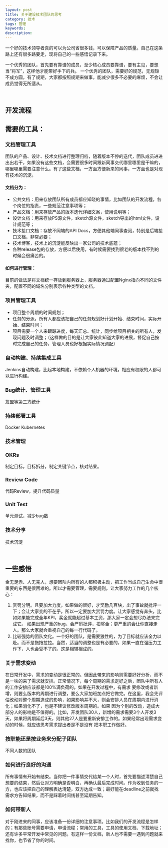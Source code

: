 ```yaml
---
layout: post
title: 关于建设技术团队的思考
category: 技术
tags: 管理
keywords:
description:
---
```


一个好的技术领导者真的可以为公司省很多钱，可以保障产品的质量。自己在这条路上还有很多路要走，现将自己的一些感悟记录下来。

一个优秀的团队，首先要有靠谱的成员，至少核心成员要靠谱，要有主见，要想当“将军”，这样他才能带好手下的兵。
一个优秀的团队，需要好的规范，无规矩不成方圆，有了规矩，大家都按照规矩来做事，能减少很多不必要的麻烦，不会让成员觉得无所适从。

<br/>

## 开发流程



## 需要的工具：

### 文档管理工具

团队的产品、设计、技术文档进行整理归档，随着版本不停的迭代，团队成员进进出出若干，如果没有这些文档，会需要很多时间跟新同事交代哪里哪里是干嘛的，哪里哪里需要注意什么。有了这些文档，一方面方便新来的同事，一方面也是对现有技术的沉淀。

#### 文档分为：
- 公共文档：用来存放团队所有成员都应知晓的事情，比如团队的开发流程，各个岗位的指责，一些规范注意事项等；
- 产品文档：用来存放产品的版本迭代详细文案，使用说明等；
- 设计文档：用来存放PS源文件，sketch源文件，sketch导出的html文件，设计规范等；
- 技术接口文档：存放不同端的API Docs，方便其他端同事查阅，特别是后端接口文档，非常必要；
- 技术博客，技术上的沉淀能反映出一家公司的技术底蕴；
- 各种release包的存放，方便以后使用，有时候需要找到很老的版本找不到的时候会很痛苦的。

#### 如何进行管理：

目前的做法是将文档统一存放到服务器上，服务器通过配置Nginx指向不同的文件夹，配置不同的域名分别表示各种类型的文档。



### 项目管理工具

- 项目整个周期的时间规划；
- 任务的分派，所有人都应该把自己的任务规划好计划开始、结束时间，实际开始、结束时间；
- 项目需要一个人来跟踪进度，每天汇总、统计，同步给项目相关的所有人，发现问题及时调整；（这样做的目的是让大家彼此知道大家的进展，督促自己按时完成自己的任务，管理人员也好根据实际情况调配）



### 自动构建、持续集成工具

Jenkins自动构建，比起本地构建，不依赖个人机器的环境，相应有权限的人都可以进行构建。

### Bug统计、管理工具

友盟等第三方统计

### 持续部署工具

Docker Kubernetes

### 技术管理

### OKRs

制定目标，目标拆分，制定关键节点，核对结果。
    
### Review Code

代码Review，提升代码质量

### Unit Test

单元测试，减少bug数

### 技术分享

技术沉淀

<br/>

## **一些感悟**

金无足赤、人无完人，想要团队内所有的人都积极主动，把工作当成自己生命中很重要的东西是很困难的。所以才需要管理，需要规则。让大家努力工作的几个核心：

1. 赏罚分明。且要加大力度，如果做的很好，才奖励几百块，出了事故就批评一下；会让大家变的不在乎。所以一定要加大赏罚力度。让大家感觉有奔头，比如如果能完成全年KPI，奖金就能超过基本工资，那大家一定会想尽办法来完成它。
如果出现严重的bug，会严厉批评，扣奖金；更严重的会让你直接走人。那么大家就会重视自己的每一行代码了。 
2. 比较强势的团队文化。一个好的团队，是需要狼性的，为了目标就应该全力以赴。而不是拖拖拉拉。当然，适当的调整也是有必要的，如果一直在强压力工作下，人也会受不了的。这是相辅相成的。

### 关于需求变动

在日常开发中，需求的变动是很正常的。但因此带来的影响则需要好好分析，而不是一味的来了需求就安排。正常情况下，每个周期的需求定好之后，团队中所有人的工作安排应该都是100%满负荷的。如果在开发过程中，有需求
要修改或者新增，则要么版本的周期进行调整，要么大家加班加点把它做完。在这里，我会先评估改动对整个周期造成的影响，如果影响并不大，则会安排人员在周期内进行消化；如果消化不了，也是不建议修改版本周期的。如果
因为个别的改动，造成大部分人的影响是不值得的。比如，开发团队30人，新增的需求需要3个人开发3天，如果将周期延后3天，则其他27人是要重新安排工作的。如果经常出现需求变动的时候，就应该思考需求提出者是不是没有
把本职工作做好。


### 按职能还是按业务来分配子团队

不同人数的团队

### 如何进行良好的沟通

所有事情有开始有结束。当你把一件事情交代给某一个人时，首先要描述清楚自己想要的结果，然后让对方明确是否明白，再确认最后完成时间。作为收到任务的一方，也应该把自己的理解表达清楚，双方达成一致；最好能在deadline之前就找需求方告知结果，而不是踩着时间线甚至延期告知。


### 如何带新人

对于刚进来的同事，应该准备一份详细的注意事项。比如我们的开发流程是怎样的；有那些账号需要申请，申请流程；常用的工具，工具的使用文档、下载地址；还有许多平常开发中常见的问题。有这样一份文档，新人也不需要一遇到问题就来找你，也节省了你的时间。
